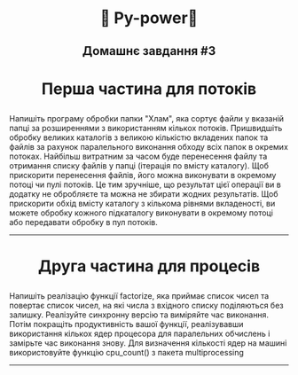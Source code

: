 #  <p align="center">:robot:  Py-power:robot:  </p>

## <p align="center">Домашнє завдання #3</p>
# <p align="center">Перша частина для потоків</p>



Напишіть програму обробки папки "Хлам", яка сортує файли у вказаній папці за розширеннями з використанням кількох потоків. Пришвидшіть обробку великих каталогів з великою кількістю вкладених папок та файлів за рахунок паралельного виконання обходу всіх папок в окремих потоках. Найбільш витратним за часом буде перенесення файлу та отримання списку файлів у папці (ітерація по вмісту каталогу). Щоб прискорити перенесення файлів, його можна виконувати в окремому потоці чи пулі потоків. Це тим зручніше, що результат цієї операції ви в додатку не обробляєте та можна не збирати жодних результатів. Щоб прискорити обхід вмісту каталогу з кількома рівнями вкладеності, ви можете обробку кожного підкаталогу виконувати в окремому потоці або передавати обробку в пул потоків.

---

# <p align="center">Друга частина для процесів</p>

Напишіть реалізацію функції factorize, яка приймає список чисел та повертає список чисел, на які числа з вхідного списку поділяються без залишку. Реалізуйте синхронну версію та виміряйте час виконання. Потім покращіть продуктивність вашої функції, реалізувавши використання кількох ядер процесора для паралельних обчислень і замірьте час виконання знову. Для визначення кількості ядер на машині використовуйте функцію cpu_count() з пакета multiprocessing

---
